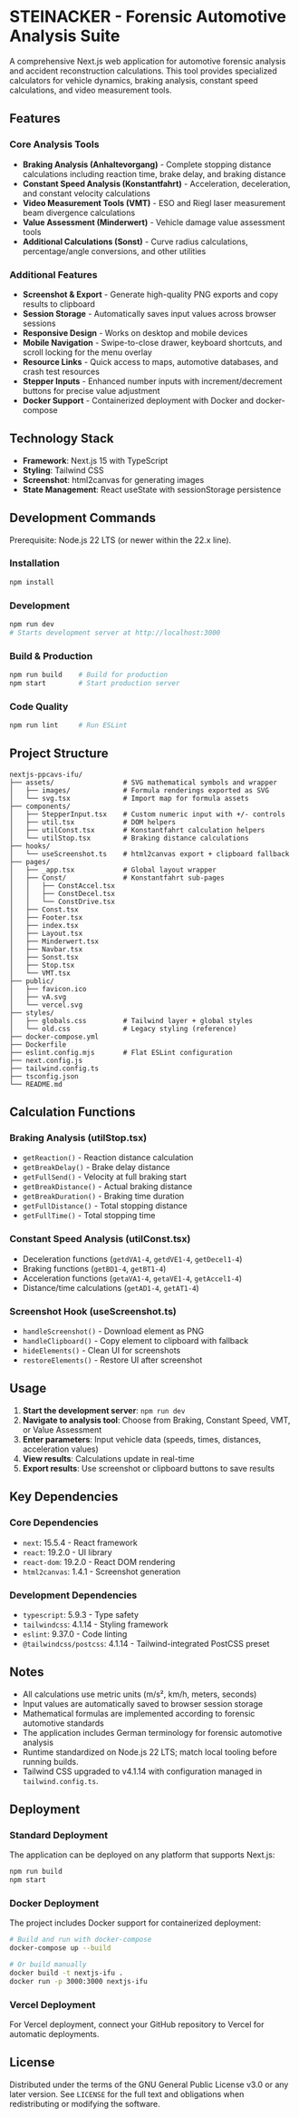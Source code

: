 # STEINACKER - Forensic Automotive Analysis Suite

A comprehensive Next.js web application for automotive forensic analysis and accident reconstruction calculations. This tool provides specialized calculators for vehicle dynamics, braking analysis, constant speed calculations, and video measurement tools.

## Features

### Core Analysis Tools
- **Braking Analysis (Anhaltevorgang)** - Complete stopping distance calculations including reaction time, brake delay, and braking distance
- **Constant Speed Analysis (Konstantfahrt)** - Acceleration, deceleration, and constant velocity calculations
- **Video Measurement Tools (VMT)** - ESO and Riegl laser measurement beam divergence calculations
- **Value Assessment (Minderwert)** - Vehicle damage value assessment tools
- **Additional Calculations (Sonst)** - Curve radius calculations, percentage/angle conversions, and other utilities

### Additional Features
- **Screenshot & Export** - Generate high-quality PNG exports and copy results to clipboard
- **Session Storage** - Automatically saves input values across browser sessions
- **Responsive Design** - Works on desktop and mobile devices
- **Mobile Navigation** - Swipe-to-close drawer, keyboard shortcuts, and scroll locking for the menu overlay
- **Resource Links** - Quick access to maps, automotive databases, and crash test resources
- **Stepper Inputs** - Enhanced number inputs with increment/decrement buttons for precise value adjustment
- **Docker Support** - Containerized deployment with Docker and docker-compose

## Technology Stack

- **Framework**: Next.js 15 with TypeScript
- **Styling**: Tailwind CSS
- **Screenshot**: html2canvas for generating images
- **State Management**: React useState with sessionStorage persistence

## Development Commands

Prerequisite: Node.js 22 LTS (or newer within the 22.x line).

### Installation
```bash
npm install
```

### Development
```bash
npm run dev
# Starts development server at http://localhost:3000
```

### Build & Production
```bash
npm run build    # Build for production
npm start        # Start production server
```

### Code Quality
```bash
npm run lint     # Run ESLint
```

## Project Structure

```
nextjs-ppcavs-ifu/
├── assets/                 # SVG mathematical symbols and wrapper
│   ├── images/             # Formula renderings exported as SVG
│   └── svg.tsx             # Import map for formula assets
├── components/
│   ├── StepperInput.tsx    # Custom numeric input with +/- controls
│   ├── util.tsx            # DOM helpers
│   ├── utilConst.tsx       # Konstantfahrt calculation helpers
│   └── utilStop.tsx        # Braking distance calculations
├── hooks/
│   └── useScreenshot.ts    # html2canvas export + clipboard fallback
├── pages/
│   ├── _app.tsx            # Global layout wrapper
│   ├── Const/              # Konstantfahrt sub-pages
│   │   ├── ConstAccel.tsx
│   │   ├── ConstDecel.tsx
│   │   └── ConstDrive.tsx
│   ├── Const.tsx
│   ├── Footer.tsx
│   ├── index.tsx
│   ├── Layout.tsx
│   ├── Minderwert.tsx
│   ├── Navbar.tsx
│   ├── Sonst.tsx
│   ├── Stop.tsx
│   └── VMT.tsx
├── public/
│   ├── favicon.ico
│   ├── vA.svg
│   └── vercel.svg
├── styles/
│   ├── globals.css         # Tailwind layer + global styles
│   └── old.css             # Legacy styling (reference)
├── docker-compose.yml
├── Dockerfile
├── eslint.config.mjs       # Flat ESLint configuration
├── next.config.js
├── tailwind.config.ts
├── tsconfig.json
└── README.md
```

## Calculation Functions

### Braking Analysis (utilStop.tsx)
- `getReaction()` - Reaction distance calculation
- `getBreakDelay()` - Brake delay distance
- `getFullSend()` - Velocity at full braking start
- `getBreakDistance()` - Actual braking distance
- `getBreakDuration()` - Braking time duration
- `getFullDistance()` - Total stopping distance
- `getFullTime()` - Total stopping time

### Constant Speed Analysis (utilConst.tsx)
- Deceleration functions (`getdVA1-4`, `getdVE1-4`, `getDecel1-4`)
- Braking functions (`getBD1-4`, `getBT1-4`)
- Acceleration functions (`getaVA1-4`, `getaVE1-4`, `getAccel1-4`)
- Distance/time calculations (`getAD1-4`, `getAT1-4`)

### Screenshot Hook (useScreenshot.ts)
- `handleScreenshot()` - Download element as PNG
- `handleClipboard()` - Copy element to clipboard with fallback
- `hideElements()` - Clean UI for screenshots
- `restoreElements()` - Restore UI after screenshot

## Usage

1. **Start the development server**: `npm run dev`
2. **Navigate to analysis tool**: Choose from Braking, Constant Speed, VMT, or Value Assessment
3. **Enter parameters**: Input vehicle data (speeds, times, distances, acceleration values)
4. **View results**: Calculations update in real-time
5. **Export results**: Use screenshot or clipboard buttons to save results

## Key Dependencies

### Core Dependencies
- `next`: 15.5.4 - React framework
- `react`: 19.2.0 - UI library
- `react-dom`: 19.2.0 - React DOM rendering
- `html2canvas`: 1.4.1 - Screenshot generation

### Development Dependencies
- `typescript`: 5.9.3 - Type safety
- `tailwindcss`: 4.1.14 - Styling framework
- `eslint`: 9.37.0 - Code linting
- `@tailwindcss/postcss`: 4.1.14 - Tailwind-integrated PostCSS preset

## Notes

- All calculations use metric units (m/s², km/h, meters, seconds)
- Input values are automatically saved to browser session storage
- Mathematical formulas are implemented according to forensic automotive standards
- The application includes German terminology for forensic automotive analysis
- Runtime standardized on Node.js 22 LTS; match local tooling before running builds.
- Tailwind CSS upgraded to v4.1.14 with configuration managed in `tailwind.config.ts`.

## Deployment

### Standard Deployment
The application can be deployed on any platform that supports Next.js:

```bash
npm run build
npm start
```

### Docker Deployment
The project includes Docker support for containerized deployment:

```bash
# Build and run with docker-compose
docker-compose up --build

# Or build manually
docker build -t nextjs-ifu .
docker run -p 3000:3000 nextjs-ifu
```

### Vercel Deployment
For Vercel deployment, connect your GitHub repository to Vercel for automatic deployments.

## License

Distributed under the terms of the GNU General Public License v3.0 or any later version. See `LICENSE` for the full text and obligations when redistributing or modifying the software.
